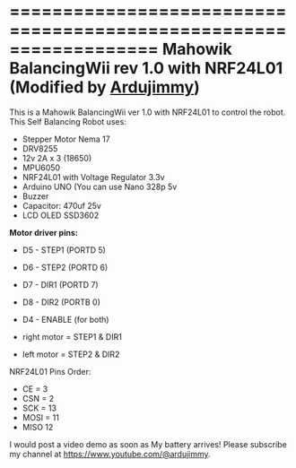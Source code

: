 
==================================================================
Mahowik BalancingWii rev 1.0 with NRF24L01 (Modified by <a href="https://www.youtube.com/@ardujimmy" target="_blank">Ardujimmy</a>)
===================================================================

This is a Mahowik BalancingWii ver 1.0 with NRF24L01 to control the robot. This Self Balancing Robot uses:

<ul>
 <li>Stepper Motor Nema 17</li>
 <li>DRV8255</li>
 <li>12v 2A x 3 (18650)</li>
 <li>MPU6050</li>
 <li>NRF24L01 with Voltage Regulator 3.3v</li>
 <li>Arduino UNO (You can use Nano 328p 5v</li>
 <li>Buzzer</li>
 <li>Capacitor: 470uf 25v</li>
 <li>LCD OLED SSD3602</li>
</ul>


<b>Motor driver pins:</b>
- D5 - STEP1 (PORTD 5)
- D6 - STEP2 (PORTD 6)
- D7 - DIR1 (PORTD 7)
- D8 - DIR2 (PORTB 0)
- D4 - ENABLE (for both)

- right motor = STEP1 & DIR1
- left motor  = STEP2 & DIR2

NRF24L01 Pins Order:
- CE = 3
- CSN = 2
- SCK = 13
- MOSI = 11
- MISO 12

I would post a video demo as soon as My battery arrives!
Please subscribe my channel at https://www.youtube.com/@ardujimmy.


